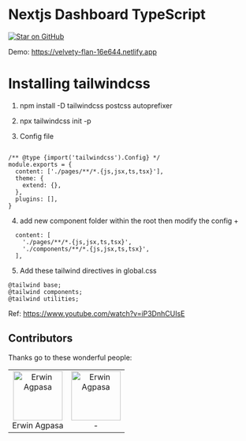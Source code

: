 # Nextjs Dashboard TypeScript

[![Star on GitHub](https://img.shields.io/github/stars/erwinagpasa/nextjs-dashboard-tsx.svg?style=social)](https://github.com/erwinagpasa/nextjs-dashboard-tsx)

Demo: https://velvety-flan-16e644.netlify.app



# Installing tailwindcss

1. npm install -D tailwindcss postcss autoprefixer

2. npx tailwindcss init -p 

3. Config file
```

/** @type {import('tailwindcss').Config} */
module.exports = {
  content: ['./pages/**/*.{js,jsx,ts,tsx}'],
  theme: {
    extend: {},
  },
  plugins: [],
}
```

4. add new component folder within the root then modify the config +

```
  content: [
    './pages/**/*.{js,jsx,ts,tsx}',
    './components/**/*.{js,jsx,ts,tsx}',
  ],  
```

5. Add these tailwind directives in global.css

```
@tailwind base;
@tailwind components;
@tailwind utilities;
```

Ref: https://www.youtube.com/watch?v=iP3DnhCUIsE



## Contributors

Thanks go to these wonderful people:

<table>
  <tbody>
    <tr>
      <td align="center"><a href="https://www.facebook.com/witchcraft.xxx"><img src="https://avatars.githubusercontent.com/u/637956?s=100&u=8257bbca6cb7bba4841ee509540328439884f8bd&v=4&fit=cover&mask=circle" width="100px;" alt="Erwin Agpasa"/></a><br />Erwin Agpasa</td>
      <td align="center"><a href="https://www.facebook.com/witchcraft.xxx"><img src="https://github.githubassets.com/images/modules/logos_page/GitHub-Mark.png" width="100px;" alt="Erwin Agpasa"/></a><br />-</td>
    </tr>    
  </tbody>
</table>
